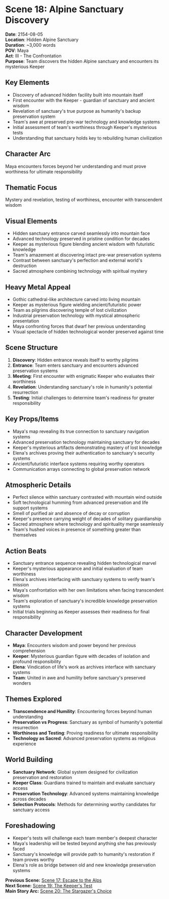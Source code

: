 # Scene 18: Alpine Sanctuary Discovery

**Date**: 2154-08-05  
**Location**: Hidden Alpine Sanctuary  
**Duration**: ~3,000 words  
**POV**: Maya  
**Act**: III - The Confrontation  
**Purpose**: Team discovers the hidden Alpine sanctuary and encounters its mysterious Keeper

## Key Elements
- Discovery of advanced hidden facility built into mountain itself
- First encounter with the Keeper - guardian of sanctuary and ancient wisdom
- Revelation of sanctuary's true purpose as humanity's backup preservation system
- Team's awe at preserved pre-war technology and knowledge systems
- Initial assessment of team's worthiness through Keeper's mysterious tests
- Understanding that sanctuary holds key to rebuilding human civilization

## Character Arc
Maya encounters forces beyond her understanding and must prove worthiness for ultimate responsibility

## Thematic Focus
Mystery and revelation, testing of worthiness, encounter with transcendent wisdom

## Visual Elements
- Hidden sanctuary entrance carved seamlessly into mountain face
- Advanced technology preserved in pristine condition for decades
- Keeper as mysterious figure blending ancient wisdom with futuristic knowledge
- Team's amazement at discovering intact pre-war preservation systems
- Contrast between sanctuary's perfection and external world's destruction
- Sacred atmosphere combining technology with spiritual mystery

## Heavy Metal Appeal
- Gothic cathedral-like architecture carved into living mountain
- Keeper as mysterious figure wielding ancient/futuristic power
- Team as pilgrims discovering temple of lost civilization
- Industrial preservation technology with mystical atmospheric presentation
- Maya confronting forces that dwarf her previous understanding
- Visual spectacle of hidden technological wonder preserved against time

## Scene Structure
1. **Discovery**: Hidden entrance reveals itself to worthy pilgrims
2. **Entrance**: Team enters sanctuary and encounters advanced preservation systems
3. **Meeting**: First encounter with enigmatic Keeper who evaluates their worthiness
4. **Revelation**: Understanding sanctuary's role in humanity's potential resurrection
5. **Testing**: Initial challenges to determine team's readiness for greater responsibility

## Key Props/Items
- Maya's map revealing its true connection to sanctuary navigation systems
- Advanced preservation technology maintaining sanctuary for decades
- Keeper's mysterious artifacts demonstrating mastery of lost knowledge
- Elena's archives proving their authentication to sanctuary's security systems
- Ancient/futuristic interface systems requiring worthy operators
- Communication arrays connecting to global preservation network

## Atmospheric Details
- Perfect silence within sanctuary contrasted with mountain wind outside
- Soft technological humming from advanced preservation and life support systems
- Smell of purified air and absence of decay or corruption
- Keeper's presence carrying weight of decades of solitary guardianship
- Sacred atmosphere where technology and spirituality merge seamlessly
- Team's hushed voices in presence of something greater than themselves

## Action Beats
- Sanctuary entrance sequence revealing hidden technological marvel
- Keeper's mysterious appearance and initial evaluation of team worthiness
- Elena's archives interfacing with sanctuary systems to verify team's mission
- Maya's confrontation with her own limitations when facing transcendent wisdom
- Team's exploration of sanctuary's incredible knowledge preservation systems
- Initial trials beginning as Keeper assesses their readiness for final responsibility

## Character Development
- **Maya**: Encounters wisdom and power beyond her previous comprehension
- **Keeper**: Mysterious guardian figure with decades of isolation and profound responsibility
- **Elena**: Vindication of life's work as archives interface with sanctuary systems
- **Team**: United in awe and humility before sanctuary's preserved wonders

## Themes Explored
- **Transcendence and Humility**: Encountering forces beyond human understanding
- **Preservation vs Progress**: Sanctuary as symbol of humanity's potential resurrection
- **Worthiness and Testing**: Proving readiness for ultimate responsibility
- **Technology as Sacred**: Advanced preservation systems as religious experience

## World Building
- **Sanctuary Network**: Global system designed for civilization preservation and restoration
- **Keeper Class**: Guardians trained to maintain and evaluate sanctuary access
- **Preservation Technology**: Advanced systems maintaining knowledge across decades
- **Selection Protocols**: Methods for determining worthy candidates for sanctuary access

## Foreshadowing
- Keeper's tests will challenge each team member's deepest character
- Maya's leadership will be tested beyond anything she has previously faced
- Sanctuary's knowledge will provide path to humanity's restoration if team proves worthy
- Elena's role as bridge between old and new knowledge preservation systems

**Previous Scene:** [Scene 17: Escape to the Alps](scene-17-escape-to-the-alps.md)  
**Next Scene:** [Scene 19: The Keeper's Test](scene-19-the-keeper-s-test.md)  
**Main Story Arc:** [Scene 20: The Stargazer's Choice](scene-20-the-stargazer-s-choice.md)
